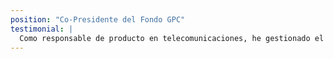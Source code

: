 ```yaml
---
position: "Co-Presidente del Fondo GPC"  
testimonial: |
  Como responsable de producto en telecomunicaciones, he gestionado el desarrollo de software por parte de equipos en Estados Unidos, Reino Unido, Alemania, Israel y China. Pokecode siempre cumple o supera los estándares de estos equipos, entregando software fiable y responsable; antes del plazo, por debajo del presupuesto y con informes claros y trazables. La actitud atenta y amigable del equipo de Pokecode hace que la colaboración con ellos sea un júbilo y consideramos nuestra colaboración como un factor clave en el éxito del proyecto Decidim. Literalmente no podríamos haberlo hecho sin ellos.
---
```

